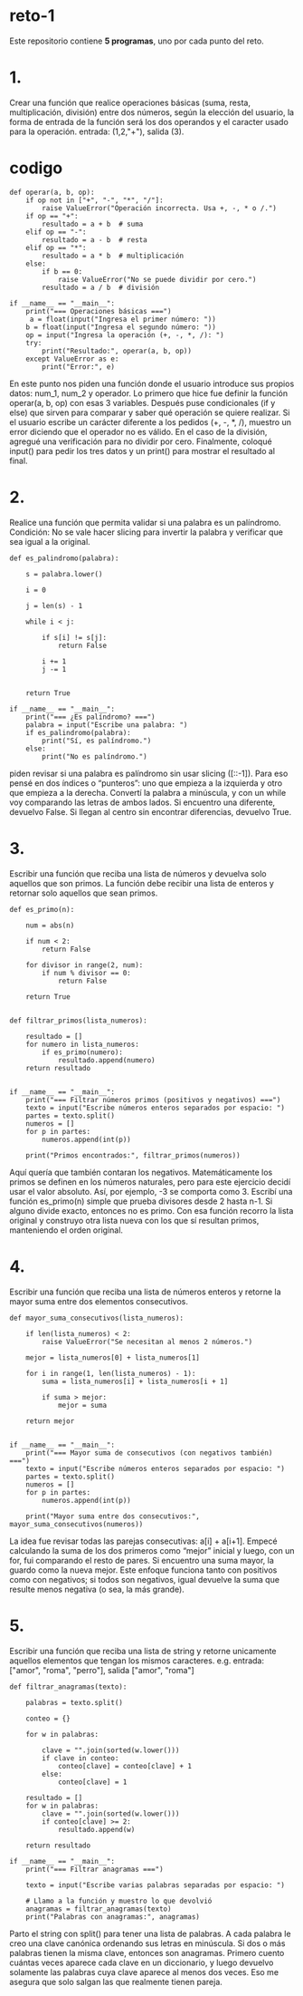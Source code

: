# reto-1

Este repositorio contiene **5 programas**, uno por cada punto del reto.

# 1.

Crear una función que realice operaciones básicas (suma, resta, multiplicación, división) entre dos números, según la elección del usuario, la forma de entrada de la función será los dos operandos y el caracter usado para la operación. entrada: (1,2,"+"), salida (3).

# codigo
```
def operar(a, b, op):
    if op not in ["+", "-", "*", "/"]:
        raise ValueError("Operación incorrecta. Usa +, -, * o /.")
    if op == "+":
        resultado = a + b  # suma
    elif op == "-":
        resultado = a - b  # resta
    elif op == "*":
        resultado = a * b  # multiplicación
    else:
        if b == 0:
            raise ValueError("No se puede dividir por cero.")
        resultado = a / b  # división

if __name__ == "__main__":
    print("=== Operaciones básicas ===")
     a = float(input("Ingresa el primer número: "))
    b = float(input("Ingresa el segundo número: "))
    op = input("Ingresa la operación (+, -, *, /): ")
    try:
        print("Resultado:", operar(a, b, op))
    except ValueError as e:
        print("Error:", e)
```
En este punto nos piden una función donde el usuario introduce sus propios datos:
num_1, num_2 y operador. Lo primero que hice fue definir la función operar(a, b, op)
con esas 3 variables. Después puse condicionales (if y else) que sirven para comparar
y saber qué operación se quiere realizar. Si el usuario escribe un carácter diferente a los pedidos
(+, -, *, /), muestro un error diciendo que el operador no es válido. En el caso de la división,
agregué una verificación para no dividir por cero. Finalmente, coloqué input() para pedir los tres
datos y un print() para mostrar el resultado al final.

# 2.
Realice una función que permita validar si una palabra es un palíndromo. Condición: No se vale hacer slicing para invertir la palabra y verificar que sea igual a la original.
```
def es_palindromo(palabra):
   
    s = palabra.lower()

    i = 0
   
    j = len(s) - 1

    while i < j:
        
        if s[i] != s[j]:
            return False
       
        i += 1
        j -= 1

    
    return True

if __name__ == "__main__":
    print("=== ¿Es palíndromo? ===")
    palabra = input("Escribe una palabra: ")
    if es_palindromo(palabra):
        print("Sí, es palíndromo.")
    else:
        print("No es palíndromo.")
```
piden revisar si una palabra es palíndromo sin usar slicing ([::-1]). Para eso pensé en dos índices
o “punteros”: uno que empieza a la izquierda y otro que empieza a la derecha. Convertí la palabra a minúscula,
y con un while voy comparando las letras de ambos lados. Si encuentro una diferente, devuelvo False. Si
llegan al centro sin encontrar diferencias, devuelvo True. 

# 3.

Escribir una función que reciba una lista de números y devuelva solo aquellos que son primos. La función debe recibir una lista de enteros y retornar solo aquellos que sean primos.

```
def es_primo(n):
   
    num = abs(n)

    if num < 2:
        return False

    for divisor in range(2, num):
        if num % divisor == 0:
            return False

    return True


def filtrar_primos(lista_numeros):
  
    resultado = []
    for numero in lista_numeros:
        if es_primo(numero):
            resultado.append(numero)
    return resultado


if __name__ == "__main__":
    print("=== Filtrar números primos (positivos y negativos) ===")
    texto = input("Escribe números enteros separados por espacio: ")
    partes = texto.split()
    numeros = []
    for p in partes:
        numeros.append(int(p))

    print("Primos encontrados:", filtrar_primos(numeros))
```
Aquí quería que también contaran los negativos. Matemáticamente los primos se definen en los números
naturales, pero para este ejercicio decidí usar el valor absoluto. Así, por ejemplo, -3 se comporta como 3.
Escribí una función es_primo(n) simple que prueba divisores desde 2 hasta n-1. Si alguno divide exacto,
entonces no es primo. Con esa función recorro la lista original y construyo otra lista nueva con los que sí
resultan primos, manteniendo el orden original. 

# 4.

Escribir una función que reciba una lista de números enteros y retorne la mayor suma entre dos elementos consecutivos.

```
def mayor_suma_consecutivos(lista_numeros):
 
    if len(lista_numeros) < 2:
        raise ValueError("Se necesitan al menos 2 números.")

    mejor = lista_numeros[0] + lista_numeros[1]

    for i in range(1, len(lista_numeros) - 1):
        suma = lista_numeros[i] + lista_numeros[i + 1]
       
        if suma > mejor:
            mejor = suma

    return mejor


if __name__ == "__main__":
    print("=== Mayor suma de consecutivos (con negativos también) ===")
    texto = input("Escribe números enteros separados por espacio: ")
    partes = texto.split()
    numeros = []
    for p in partes:
        numeros.append(int(p))

    print("Mayor suma entre dos consecutivos:", mayor_suma_consecutivos(numeros))

```
La idea fue revisar todas las parejas consecutivas: a[i] + a[i+1]. Empecé calculando la suma de los dos
primeros como “mejor” inicial y luego, con un for, fui comparando el resto de pares. Si encuentro una suma
mayor, la guardo como la nueva mejor. Este enfoque funciona tanto con positivos como con negativos;
si todos son negativos, igual devuelve la suma que resulte menos negativa (o sea, la más grande).

# 5.

Escribir una función que reciba una lista de string y retorne unicamente aquellos elementos que tengan los mismos caracteres. e.g. entrada: ["amor", "roma", "perro"], salida ["amor", "roma"]
```
def filtrar_anagramas(texto):
   
    palabras = texto.split()

    conteo = {}

    for w in palabras:
     
        clave = "".join(sorted(w.lower()))
        if clave in conteo:
            conteo[clave] = conteo[clave] + 1
        else:
            conteo[clave] = 1

    resultado = []
    for w in palabras:
        clave = "".join(sorted(w.lower()))
        if conteo[clave] >= 2:
            resultado.append(w)

    return resultado

if __name__ == "__main__":
    print("=== Filtrar anagramas ===")
   
    texto = input("Escribe varias palabras separadas por espacio: ")

    # Llamo a la función y muestro lo que devolvió
    anagramas = filtrar_anagramas(texto)
    print("Palabras con anagramas:", anagramas)

```
Parto el string con split() para tener una lista de palabras. A cada palabra le creo una clave canónica ordenando sus
letras en minúscula. Si dos o más palabras tienen la misma clave, entonces son anagramas. Primero cuento
cuántas veces aparece cada clave en un diccionario, y luego devuelvo solamente las palabras cuya clave aparece
al menos dos veces. Eso me asegura que solo salgan las que realmente tienen pareja.
